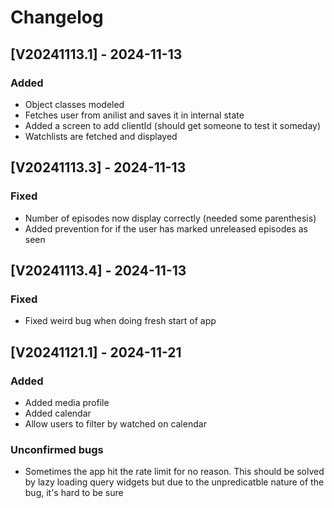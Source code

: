 # Changelog

## [V20241113.1] - 2024-11-13

### Added

* Object classes modeled
* Fetches user from anilist and saves it in internal state
* Added a screen to add clientId (should get someone to test it someday)
* Watchlists are fetched and displayed

## [V20241113.3] - 2024-11-13

### Fixed

* Number of episodes now display correctly (needed some parenthesis)
* Added prevention for if the user has marked unreleased episodes as seen

## [V20241113.4] - 2024-11-13

### Fixed

* Fixed weird bug when doing fresh start of app

## [V20241121.1] - 2024-11-21

### Added

* Added media profile
* Added calendar
* Allow users to filter by watched on calendar

### Unconfirmed bugs

* Sometimes the app hit the rate limit for no reason. This should be solved by lazy loading query widgets but due to the unpredicatble nature of the bug, it's hard to be sure
